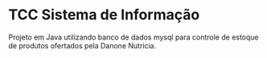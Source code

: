# TCC Sistema de Informação

Projeto em Java utilizando banco de dados mysql para controle de estoque de produtos ofertados pela Danone Nutricia.
